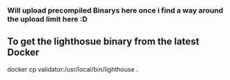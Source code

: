 ### Will upload precompiled Binarys here once i find a way around the upload limit here :D

## To get the lighthosue binary from the latest Docker


docker cp validator:/usr/local/bin/lighthouse .
